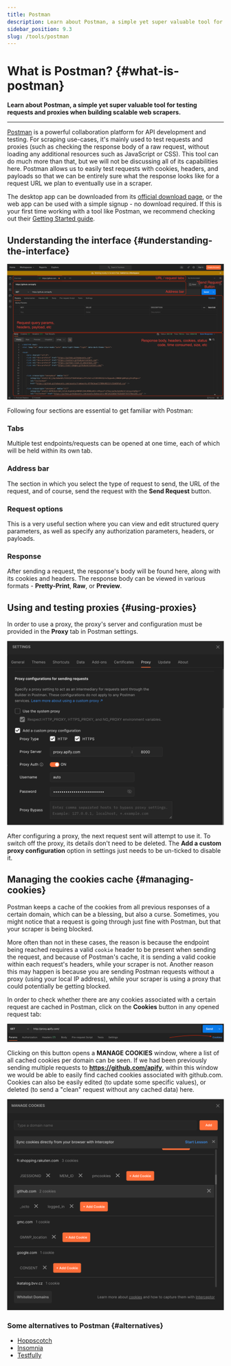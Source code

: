 ```yaml
---
title: Postman
description: Learn about Postman, a simple yet super valuable tool for testing requests and proxies when building scalable web scrapers.
sidebar_position: 9.3
slug: /tools/postman
---
```


# What is Postman? {#what-is-postman}

**Learn about Postman, a simple yet super valuable tool for testing requests and proxies when building scalable web scrapers.**

---

[Postman](https://www.postman.com/) is a powerful collaboration platform for API development and testing. For scraping use-cases, it's mainly used to test requests and proxies (such as checking the response body of a raw request, without loading any additional resources such as JavaScript or CSS). This tool can do much more than that, but we will not be discussing all of its capabilities here. Postman allows us to easily test requests with cookies, headers, and payloads so that we can be entirely sure what the response looks like for a request URL we plan to eventually use in a scraper.

The desktop app can be downloaded from its [official download page](https://www.postman.com/downloads/), or the web app can be used with a simple signup - no download required. If this is your first time working with a tool like Postman, we recommend checking out their [Getting Started guide](https://learning.postman.com/docs/getting-started/introduction/).

## Understanding the interface {#understanding-the-interface}

![A basic outline of Postman's interface](./images/postman-interface.png)

Following four sections are essential to get familiar with Postman:

### Tabs

Multiple test endpoints/requests can be opened at one time, each of which will be held within its own tab.

### Address bar

The section in which you select the type of request to send, the URL of the request, and of course, send the request with the **Send Request** button.

### Request options

This is a very useful section where you can view and edit structured query parameters, as well as specify any authorization parameters, headers, or payloads.

### Response

After sending a request, the response's body will be found here, along with its cookies and headers. The response body can be viewed in various formats - **Pretty-Print**, **Raw**, or **Preview**.

## Using and testing proxies {#using-proxies}

In order to use a proxy, the proxy's server and configuration must be provided in the **Proxy** tab in Postman settings.

![Proxy configuration in Postman settings](./images/postman-proxy.png)

After configuring a proxy, the next request sent will attempt to use it. To switch off the proxy, its details don't need to be deleted. The **Add a custom proxy configuration** option in settings just needs to be un-ticked to disable it.

## Managing the cookies cache {#managing-cookies}

Postman keeps a cache of the cookies from all previous responses of a certain domain, which can be a blessing, but also a curse. Sometimes, you might notice that a request is going through just fine with Postman, but that your scraper is being blocked.

More often than not in these cases, the reason is because the endpoint being reached requires a valid `cookie` header to be present when sending the request, and because of Postman's cache, it is sending a valid cookie within each request's headers, while your scraper is not. Another reason this may happen is because you are sending Postman requests without a proxy (using your local IP address), while your scraper is using a proxy that could potentially be getting blocked.

In order to check whether there are any cookies associated with a certain request are cached in Postman, click on the **Cookies** button in any opened request tab:

![Button to view the cached cookies](./images/postman-cookies-button.png)

Clicking on this button opens a **MANAGE COOKIES** window, where a list of all cached cookies per domain can be seen. If we had been previously sending multiple requests to **https://github.com/apify**, within this window we would be able to easily find cached cookies associated with github.com. Cookies can also be easily edited (to update some specific values), or deleted (to send a "clean" request without any cached data) here.

![Managing cookies in Postman with the "MANAGE COOKIES" window](./images/postman-manage-cookies.png)

### Some alternatives to Postman {#alternatives}

- [Hoppscotch](https://hoppscotch.io/)
- [Insomnia](./insomnia.md)
- [Testfully](https://testfully.io/)
